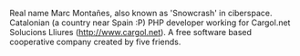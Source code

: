 <!-- Name: User/snowcrash -->
<!-- Version: 1 -->
<!-- Last-Modified: 2006/03/20 11:27:29 -->
<!-- Author: snowcrash -->
Real name Marc Montañes, also known as 'Snowcrash' in ciberspace. Catalonian (a country near Spain :P) PHP developer working for Cargol.net Solucions Lliures (http://www.cargol.net). A free software based cooperative company created by five friends.